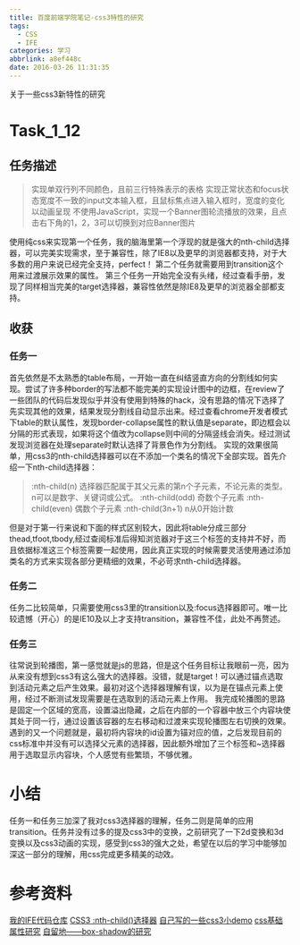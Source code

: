 ```yaml
---
title: 百度前端学院笔记-css3特性的研究
tags:
  - CSS
  - IFE
categories: 学习
abbrlink: a8ef448c
date: 2016-03-26 11:31:35
---
```

关于一些css3新特性的研究
<!-- more -->
# Task_1_12

## 任务描述
>实现单双行列不同颜色，且前三行特殊表示的表格
实现正常状态和focus状态宽度不一致的input文本输入框，且鼠标焦点进入输入框时，宽度的变化以动画呈现
不使用JavaScript，实现一个Banner图轮流播放的效果，且点击右下角的1，2，3可以切换到对应Banner图片

使用纯css来实现第一个任务，我的脑海里第一个浮现的就是强大的nth-child选择器，可以完美实现需求，至于兼容性，除了IE8以及更早的浏览器都支持，对于大多数的用户来说已经完全支持，perfect！
第二个任务就需要用到transition这个用来过渡展示效果的属性。
第三个任务一开始完全没有头绪，经过查看手册，发现了同样相当完美的target选择器，兼容性依然是除IE8及更早的浏览器全部都支持。

## 收获

### 任务一
首先依然是不太熟悉的table布局，一开始一直在纠结竖直方向的分割线如何实现。尝试了许多种border的写法都不能完美的实现设计图中的边框，在review了一些团队的代码后发现似乎并没有使用到特殊的hack，没有思路的情况下选择了先实现其他的效果，结果发现分割线自动显示出来。经过查看chrome开发者模式下table的默认属性，发现border-collapse属性的默认值是separate，即边框会以分隔的形式表现，如果将这个值改为collapse则中间的分隔竖线会消失。经过测试发现浏览器在处理separate时默认选择了背景色作为分割线。
实现的效果很简单，用css3的nth-child选择器可以在不添加一个类名的情况下全部实现。首先介绍一下nth-child选择器：
> :nth-child(n) 选择器匹配属于其父元素的第n个子元素，不论元素的类型。
n可以是数字、关键词或公式。
:nth-child(odd) 奇数个子元素
:nth-child(even) 偶数个子元素
:nth-child(3n+1) n从0开始计数

但是对于第一行来说和下面的样式区别较大，因此将table分成三部分thead,tfoot,tbody,经过查阅标准后得知浏览器对于这三个标签的支持并不好，而且依据标准这三个标签需要一起使用，因此真正实现的时候需要灵活使用通过添加类名的方式来实现各部分更精细的效果，不必苛求nth-child选择器。

### 任务二
任务二比较简单，只需要使用css3里的transition以及:focus选择器即可。唯一比较遗憾（开心）的是IE10及以上才支持transition，兼容性不佳，此处不再赘述。

### 任务三
往常说到轮播图，第一感觉就是js的思路，但是这个任务目标让我眼前一亮，因为从来没有想到css3有这么强大的选择器。没错，就是target！可以通过锚点选取到活动元素之后产生效果。最初对这个选择器理解有误，以为是在锚点元素上使用，经过不断测试发现需要是在选取到的活动元素上作用。
我完成轮播图的思路是固定一个区域的宽高，设置溢出隐藏，之后在内部的一个容器中放三个内容块使其处于同一行，通过设置该容器的左右移动和过渡来实现轮播图左右切换的效果。
遇到的又一个问题就是，最初将内容块的id设置为锚对应的值，之后发现目前的css标准中并没有可以选择父元素的选择器，因此额外增加了三个标签和~选择器用于选取显示内容块，个人感觉有些繁琐，不够优雅。

# 小结
任务一和任务三加深了我对css3选择器的理解，任务二则是简单的应用transition。任务并没有过多的提及css3中的变换，之前研究了一下2d变换和3d变换以及css3动画的实现，感受到css3的强大之处，希望在以后的学习中能够加深这一部分的理解，用css完成更多精美的动效。

# 参考资料
[我的IFE代码仓库](https://github.com/xdlrt/IFE-1)
[CSS3 :nth-child()选择器](https://www.w3school.com.cn/cssref/selector_nth-child.asp)
[自己写的一些css3小demo](https://github.com/xdlrt/roadToFe/tree/master/css/css3demo)
[css基础属性研究](https://github.com/xdlrt/roadToFe/tree/master/css/css3basis)
[自留地——box-shadow的研究](https://xdlrt.github.io/2016/03/06/2016-03-06/#more)